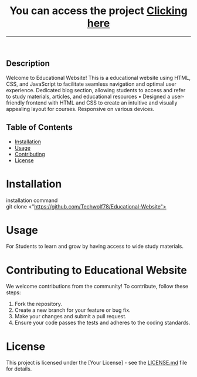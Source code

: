 <h1 align="center">You can access the project <a href="https://play-station-brown.vercel.app/" target="_blank">Clicking here</a></h1>


---

</br>


## Description

Welcome to Educational Website! This is a educational website using HTML, CSS, and JavaScript to facilitate seamless navigation and optimal user experience. Dedicated blog section, allowing students to access and refer to study materials, articles, and educational resources •	Designed a user-friendly frontend with HTML and CSS to create an intuitive and visually appealing layout for courses. Responsive on various devices.

## Table of Contents

- [Installation](#installation)
- [Usage](#usage)
- [Contributing](#contributing)
- [License](#license)

# Installation 
installation command
<br/>  git clone <"https://github.com/Techwolf78/Educational-Website">

# Usage
For Students to learn and grow by having access to wide study materials. 

# Contributing to Educational Website

We welcome contributions from the community! To contribute, follow these steps:

1. Fork the repository.
2. Create a new branch for your feature or bug fix.
3. Make your changes and submit a pull request.
4. Ensure your code passes the tests and adheres to the coding standards.

# License
This project is licensed under the [Your License] - see the [LICENSE.md](LICENSE.md) file for details.

